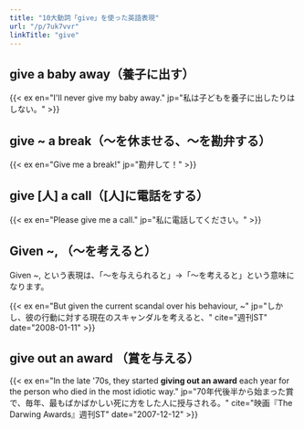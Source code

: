 ```yaml
---
title: "10大動詞「give」を使った英語表現"
url: "/p/7uk7vvr"
linkTitle: "give"
---
```


give a baby away（養子に出す）
----

{{< ex en="I'll never give my baby away." jp="私は子どもを養子に出したりはしない。" >}}


give ~ a break（〜を休ませる、〜を勘弁する）
----

{{< ex en="Give me a break!" jp="勘弁して！" >}}


give [人] a call（[人]に電話をする）
----

{{< ex en="Please give me a call." jp="私に電話してください。" >}}


Given ~, （～を考えると）
----

Given ~, という表現は、「～を与えられると」→「～を考えると」という意味になります。

{{< ex en="But given the current scandal over his behaviour, ~" jp="しかし、彼の行動に対する現在のスキャンダルを考えると、" cite="週刊ST" date="2008-01-11" >}}


give out an award （賞を与える）
----

{{< ex en="In the late '70s, they started **giving out an award** each year for the person who died in the most idiotic way." jp="70年代後半から始まった賞で、毎年、最もばかばかしい死に方をした人に授与される。" cite="映画『The Darwing Awards』週刊ST" date="2007-12-12" >}}

